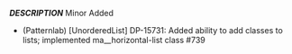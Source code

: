 ___DESCRIPTION___
Minor
Added
- (Patternlab) [UnorderedList] DP-15731: Added ability to add classes to lists; implemented ma__horizontal-list class #739